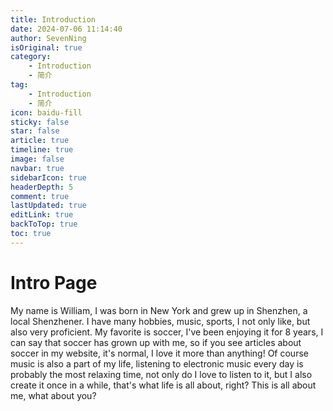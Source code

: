 ```yaml
---
title: Introduction
date: 2024-07-06 11:14:40
author: SevenNing
isOriginal: true
category: 
    - Introduction
    - 简介
tag:
    - Introduction
    - 简介
icon: baidu-fill
sticky: false
star: false
article: true
timeline: true
image: false
navbar: true
sidebarIcon: true
headerDepth: 5
comment: true
lastUpdated: true
editLink: true
backToTop: true
toc: true
---
```


# Intro Page

My name is William, I was born in New York and grew up in Shenzhen, a local Shenzhener. I have many hobbies, music, sports, I not only like, but also very proficient. My favorite is soccer, I've been enjoying it for 8 years, I can say that soccer has grown up with me, so if you see articles about soccer in my website, it's normal, I love it more than anything! Of course music is also a part of my life, listening to electronic music every day is probably the most relaxing time, not only do I love to listen to it, but I also create it once in a while, that's what life is all about, right? This is all about me, what about you?
